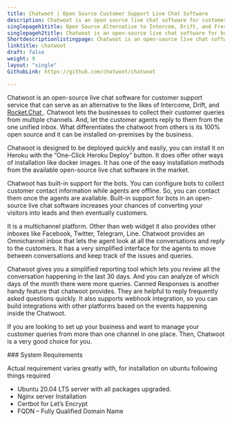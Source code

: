 ```yaml
---
title: Chatwoot | Open Source Customer Support Live Chat Software
description: Chatwoot is an open source live chat software for customer support. It provides multiple instant messaging channels like web widget, facebook, twitter, etc.
singlepageh1title: Open Source Alternative to Intercom, Drift, and Freshchat
singlepageh2title: Chatwoot is an open-source live chat software for businesses. It supports multiple communication channels like Facebook and Twitter in a unified Omni inbox.
Shortdescriptionlistingpage: Chatwoot is an open-source live chat software for businesses. It supports multiple communication channels like Facebook and Twitter in a unified Omni inbox.
linktitle: chatwoot
draft: false
weight: 9
layout: "single"
GithubLink: https://github.com/chatwoot/chatwoot

---
```


Chatwoot is an open-source live chat software for customer support service that can serve as an alternative to the likes of Intercome, Drift, and [Rocket.Chat ](https://products.containerize.com/live-chat/rocketchat). Chatwoot lets the businesses to collect their customer queries from multiple channels. And, let the customer agents reply to them from the one unified inbox. What differentiates the chatwoot from others is its 100% open source and it can be installed on-premises by the business.

Chatwoot is designed to be deployed quickly and easily, you can install it on Heroku with the “One-Click Heroku Deploy” button. It does offer other ways of installation like docker images. It has one of the easy installation methods from the available open-source live chat software in the market.

Chatwoot has built-in support for the bots. You can configure bots to collect customer contact information while agents are offline. So, you can contact them once the agents are available. Built-in support for bots in an open-source live chat software increases your chances of converting your visitors into leads and then eventually customers.

It is a multichannel platform. Other than web widget it also provides other inboxes like Facebook, Twitter, Telegram, Line. Chatwoot provides an Omnichannel inbox that lets the agent look at all the conversations and reply to the customers. It has a very simplified interface for the agents to move between conversations and keep track of the issues and queries.

Chatwoot gives you a simplified reporting tool which lets you review all the conversation happening in the last 30 days. And you can analyze of which days of the month there were more queries. Canned Responses is another handy feature that chatwoot provides. They are helpful to reply frequently asked questions quickly. It also supports webhook integration, so you can build integrations with other platforms based on the events happening inside the Chatwoot.

If you are looking to set up your business and want to manage your customer queries from more than one channel in one place. Then, Chatwoot is a very good choice for you.

 <a class="anchor" id="requirements" name="requirements"></a>### System Requirements

Actual requirement varies greatly with, for installation on ubuntu following things required

- Ubuntu 20.04 LTS server with all packages upgraded.
- Nginx server Installation
- Certbot for Let’s Encrypt
- FQDN – Fully Qualified Domain Name
 